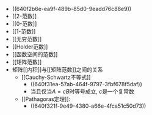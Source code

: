 - ((640f2b6e-ea9f-489b-85d0-9eadd76c88e9))
- [[2-范数]]
- [[0-范数]]
- [[1-范数]]
- [[无穷范数]]
- [[Holder范数]]
- [[函数空间的范数]]
- [[矩阵范数]]
- 矩阵[[内积]]与[[矩阵范数]]之间的关系
	- [[Cauchy-Schwartz不等式]]
		- ((640f31ea-57ab-464f-9797-3fbf678f5daf))
		- 当且仅当$A=cB$时等号成立, $c$是一个复常数
	- [[Pathagoras定理]]:
		- ((640f321f-9e49-4380-a66e-4fca51c50d73))